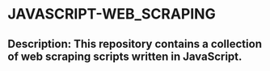 # JAVASCRIPT-WEB_SCRAPING

## Description: This repository contains a collection of web scraping scripts written in JavaScript.
